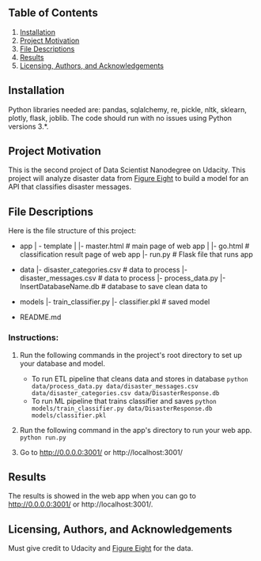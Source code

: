 ## Table of Contents
1. [Installation](#Installation)
2. [Project Motivation](#Project-Motivation)
3. [File Descriptions](#File-Descriptions)
4. [Results](#Results)
5. [Licensing, Authors, and Acknowledgements](#Licensing,-Authors,-and-Acknowledgements)

## Installation
Python libraries needed are: pandas, sqlalchemy, re, pickle, nltk, sklearn, plotly, flask, joblib. The code should run with no issues using Python versions 3.*.

## Project Motivation
This is the second project of Data Scientist Nanodegree on Udacity. This project will analyze disaster data from [Figure Eight](https://www.figure-eight.com/) to build a model for an API that classifies disaster messages.

## File Descriptions
Here is the file structure of this project:
- app
| - template
| |- master.html  # main page of web app
| |- go.html  # classification result page of web app
|- run.py  # Flask file that runs app

- data
|- disaster_categories.csv  # data to process 
|- disaster_messages.csv  # data to process
|- process_data.py
|- InsertDatabaseName.db   # database to save clean data to

- models
|- train_classifier.py
|- classifier.pkl  # saved model 

- README.md

### Instructions:
1. Run the following commands in the project's root directory to set up your database and model.

    - To run ETL pipeline that cleans data and stores in database
        `python data/process_data.py data/disaster_messages.csv data/disaster_categories.csv data/DisasterResponse.db`
    - To run ML pipeline that trains classifier and saves
        `python models/train_classifier.py data/DisasterResponse.db models/classifier.pkl`

2. Run the following command in the app's directory to run your web app.
    `python run.py`

3. Go to http://0.0.0.0:3001/ or http://localhost:3001/

## Results
The results is showed in the web app when you can go to http://0.0.0.0:3001/ or http://localhost:3001/.

## Licensing, Authors, and Acknowledgements
Must give credit to Udacity and [Figure Eight](https://www.figure-eight.com/) for the data.
